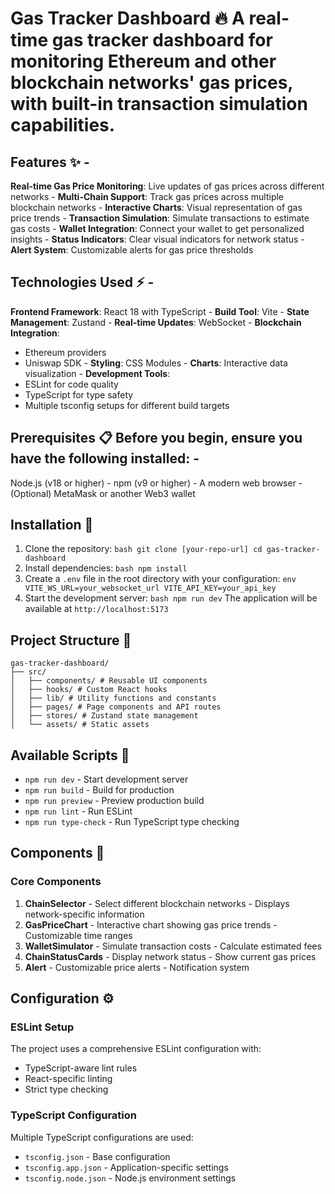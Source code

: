 # Gas Tracker Dashboard 🔥 A real-time gas tracker dashboard for monitoring Ethereum and other blockchain networks' gas prices, with built-in transaction simulation capabilities.

## Features ✨ - 
**Real-time Gas Price Monitoring**: Live updates of gas prices across different networks - 
**Multi-Chain Support**: Track gas prices across multiple blockchain networks - 
**Interactive Charts**: Visual representation of gas price trends - 
**Transaction Simulation**: Simulate transactions to estimate gas costs - 
**Wallet Integration**: Connect your wallet to get personalized insights - 
**Status Indicators**: Clear visual indicators for network status - 
**Alert System**: Customizable alerts for gas price thresholds

## Technologies Used ⚡ - 
**Frontend Framework**: React 18 with TypeScript - 
**Build Tool**: Vite - 
**State Management**: Zustand - 
**Real-time Updates**: WebSocket - 
**Blockchain Integration**: 
- Ethereum providers 
- Uniswap SDK - 
**Styling**: CSS Modules - 
**Charts**: Interactive data visualization - 
**Development Tools**: 
- ESLint for code quality 
- TypeScript for type safety 
- Multiple tsconfig setups for different build targets

## Prerequisites 📋 Before you begin, ensure you have the following installed: - 
Node.js (v18 or higher) - 
npm (v9 or higher) - 
A modern web browser - 
(Optional) MetaMask or another Web3 wallet

## Installation 🚀 
1. Clone the repository: ```bash git clone [your-repo-url] cd gas-tracker-dashboard``` 
2. Install dependencies: ```bash npm install``` 
3. Create a `.env` file in the root directory with your configuration: ```env VITE_WS_URL=your_websocket_url VITE_API_KEY=your_api_key``` 
4. Start the development server: ```bash npm run dev``` 
The application will be available at `http://localhost:5173`

## Project Structure 📁 
```
gas-tracker-dashboard/
├── src/
│   ├── components/ # Reusable UI components
│   ├── hooks/ # Custom React hooks
│   ├── lib/ # Utility functions and constants
│   ├── pages/ # Page components and API routes
│   ├── stores/ # Zustand state management
│   └── assets/ # Static assets
```

## Available Scripts 📜 
- `npm run dev` - Start development server 
- `npm run build` - Build for production 
- `npm run preview` - Preview production build 
- `npm run lint` - Run ESLint 
- `npm run type-check` - Run TypeScript type checking

## Components 🎯 
### Core Components 
1. **ChainSelector** - 
   Select different blockchain networks - 
   Displays network-specific information 
2. **GasPriceChart** - 
   Interactive chart showing gas price trends - 
   Customizable time ranges 
3. **WalletSimulator** - 
   Simulate transaction costs - 
   Calculate estimated fees 
4. **ChainStatusCards** - 
   Display network status - 
   Show current gas prices 
5. **Alert** - 
   Customizable price alerts - 
   Notification system

## Configuration ⚙️ 
### ESLint Setup 
The project uses a comprehensive ESLint configuration with: 
- TypeScript-aware lint rules 
- React-specific linting 
- Strict type checking 

### TypeScript Configuration 
Multiple TypeScript configurations are used: 
- `tsconfig.json` - Base configuration 
- `tsconfig.app.json` - Application-specific settings 
- `tsconfig.node.json` - Node.js environment settings